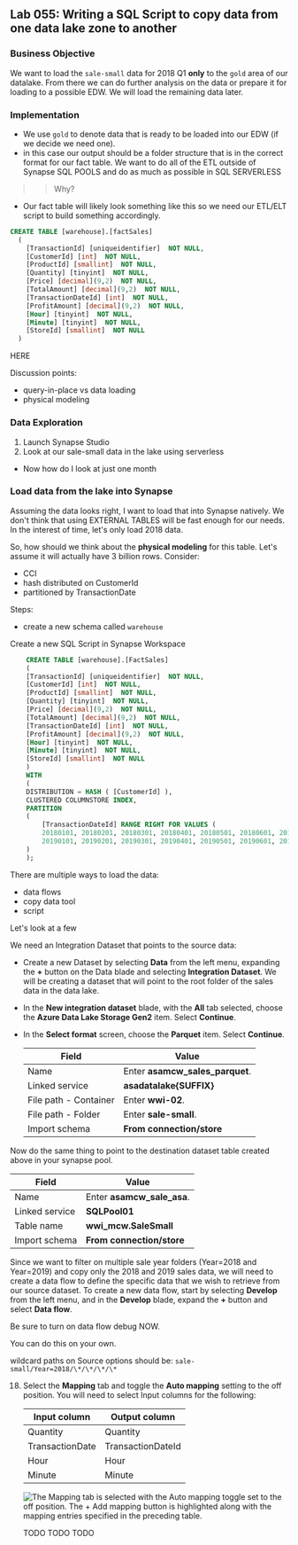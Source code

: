 ## Lab 055:  Writing a SQL Script to copy data from one data lake zone to another

### Business Objective

We want to load the `sale-small` data for 2018 Q1 **only** to the `gold` area of our datalake.  From there we can do further analysis on the data or prepare it for loading to a possible EDW.  We will load the remaining data later.  

### Implementation

* We use `gold` to denote data that is ready to be loaded into our EDW (if we decide we need one).  
* in this case our output should be a folder structure that is in the correct format for our fact table.  We want to do all of the ETL outside of Synapse SQL POOLS and do as much as possible in SQL SERVERLESS

>> Why?  
* Our fact table will likely look something like this so we need our ETL/ELT script to build something accordingly.  

```sql
CREATE TABLE [warehouse].[factSales]
  (
    [TransactionId] [uniqueidentifier]  NOT NULL,
    [CustomerId] [int]  NOT NULL,
    [ProductId] [smallint]  NOT NULL,
    [Quantity] [tinyint]  NOT NULL,
    [Price] [decimal](9,2)  NOT NULL,
    [TotalAmount] [decimal](9,2)  NOT NULL,
    [TransactionDateId] [int]  NOT NULL,
    [ProfitAmount] [decimal](9,2)  NOT NULL,
    [Hour] [tinyint]  NOT NULL,
    [Minute] [tinyint]  NOT NULL,
    [StoreId] [smallint]  NOT NULL
  )
```

HERE

Discussion points:
* query-in-place vs data loading
* physical modeling

### Data Exploration

1. Launch Synapse Studio
1. Look at our sale-small data in the lake using serverless
  * Now how do I look at just one month


### Load data from the lake into Synapse

Assuming the data looks right, I want to load that into Synapse natively.  We don't think that using EXTERNAL TABLES will be fast enough for our needs.  In the interest of time, let's only load 2018 data.  

So, how should we think about the **physical modeling** for this table.  Let's assume it will actually have 3 billion rows.  Consider:
* CCI
* hash distributed on CustomerId
* partitioned by TransactionDate


Steps:  
* create a new schema called `warehouse`

Create a new SQL Script in Synapse Workspace

```sql
    CREATE TABLE [warehouse].[FactSales]
    (
    [TransactionId] [uniqueidentifier]  NOT NULL,
    [CustomerId] [int]  NOT NULL,
    [ProductId] [smallint]  NOT NULL,
    [Quantity] [tinyint]  NOT NULL,
    [Price] [decimal](9,2)  NOT NULL,
    [TotalAmount] [decimal](9,2)  NOT NULL,
    [TransactionDateId] [int]  NOT NULL,
    [ProfitAmount] [decimal](9,2)  NOT NULL,
    [Hour] [tinyint]  NOT NULL,
    [Minute] [tinyint]  NOT NULL,
    [StoreId] [smallint]  NOT NULL
    )
    WITH
    (
    DISTRIBUTION = HASH ( [CustomerId] ),
    CLUSTERED COLUMNSTORE INDEX,
    PARTITION
    (
        [TransactionDateId] RANGE RIGHT FOR VALUES (
        20180101, 20180201, 20180301, 20180401, 20180501, 20180601, 20180701, 20180801, 20180901, 20181001, 20181101, 20181201,
        20190101, 20190201, 20190301, 20190401, 20190501, 20190601, 20190701, 20190801, 20190901, 20191001, 20191101, 20191201)
    )
    );
```

There are multiple ways to load the data:
* data flows
* copy data tool
* script

Let's look at a few


We need an Integration Dataset that points to the source data:

* Create a new Dataset by selecting **Data** from the left menu, expanding the **+** button on the Data blade and selecting **Integration Dataset**. We will be creating a dataset that will point to the root folder of the sales data in the data lake.
* In the **New integration dataset** blade, with the **All** tab selected, choose the **Azure Data Lake Storage Gen2** item. Select **Continue**.
* In the **Select format** screen, choose the **Parquet** item. Select **Continue**.

  | Field | Value |
   |-------|-------|
   | Name  | Enter **asamcw_sales_parquet**. |
   | Linked service | **asadatalake{SUFFIX}** |
   | File path - Container | Enter **wwi-02**. |  
   | File path - Folder | Enter **sale-small**. |
   | Import schema | **From connection/store** |

Now do the same thing to point to the destination dataset table created above in your synapse pool.  

   | Field | Value |
   |-------|-------|
   | Name  | Enter **asamcw_sale_asa**. |
   | Linked service | **SQLPool01** |
   | Table name | **wwi_mcw.SaleSmall** |  
   | Import schema | **From connection/store** |


Since we want to filter on multiple sale year folders (Year=2018 and Year=2019) and copy only the 2018 and 2019 sales data, we will need to create a data flow to define the specific data that we wish to retrieve from our source dataset. To create a new data flow, start by selecting **Develop** from the left menu, and in the **Develop** blade, expand the **+** button and select **Data flow**.

Be sure to turn on data flow debug NOW.  

You can do this on your own.  

wildcard paths on Source options should be:  `sale-small/Year=2018/\*/\*/\*/\*`


18. Select the **Mapping** tab and toggle the **Auto mapping** setting to the off position. You will need to select Input columns for the following:
  
    | Input column | Output column |
    |-------|-------|
    | Quantity | Quantity |
    | TransactionDate  | TransactionDateId |
    | Hour | Hour |
    | Minute | Minute |

    ![The Mapping tab is selected with the Auto mapping toggle set to the off position. The + Add mapping button is highlighted along with the mapping entries specified in the preceding table.](media/dataflow_sink_mapping.png "Mapping columns")

    TODO TODO TODO